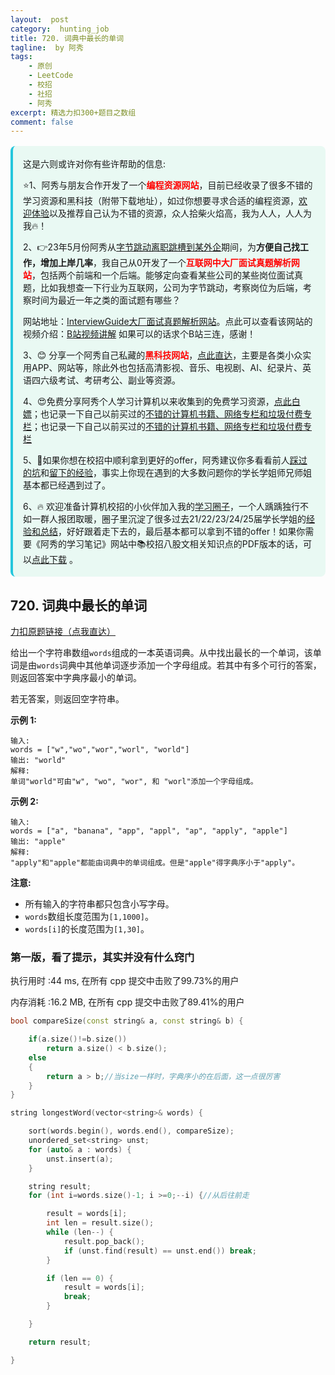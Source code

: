 ```yaml
---
layout:  post
category:  hunting_job
title: 720. 词典中最长的单词
tagline:  by 阿秀
tags:
    - 原创
    - LeetCode
    - 校招
    - 社招
    - 阿秀
excerpt: 精选力扣300+题目之数组
comment: false
---
```




<div style="border-color: #24C6DC;
            background-color: #e9f9f3;         
            margin: 1rem 0;
        padding: .25rem 1rem;
        border-left-width: .3rem;
        border-left-style: solid;
        border-radius: .5rem;
        color: inherit;">
  <p>这是六则或许对你有些许帮助的信息:</p>
<p>⭐️1、阿秀与朋友合作开发了一个<span style="font-weight:bold;color:red">编程资源网站</span>，目前已经收录了很多不错的学习资源和黑科技（附带下载地址），如过你想要寻求合适的编程资源，<a href="https://tools.interviewguide.cn/home" style="text-decoration: underline" target="_blank">欢迎体验</a>以及推荐自己认为不错的资源，众人拾柴火焰高，我为人人，人人为我🔥！</p>  <p>2、👉23年5月份阿秀从<a style="text-decoration: underline" href="https://mp.weixin.qq.com/s?__biz=Mzk0ODU4MzEzMw==&mid=2247512170&idx=1&sn=c4a04a383d2dfdece676b75f17224e78" target="_blank">字节跳动离职跳槽到某外企</a>期间，为<span style="font-weight:bold">方便自己找工作，增加上岸几率</span>，我自己从0开发了一个<span style="font-weight:bold;color:red">互联网中大厂面试真题解析网站</span>，包括两个前端和一个后端。能够定向查看某些公司的某些岗位面试真题，比如我想查一下行业为互联网，公司为字节跳动，考察岗位为后端，考察时间为最近一年之类的面试题有哪些？
<div align="center">
</div>网站地址：<a style="text-decoration: underline" href="https://top.interviewguide.cn/" target="_blank">InterviewGuide大厂面试真题解析网站</a>。点此可以查看该网站的视频介绍：<a style="text-decoration: underline" href="https://www.bilibili.com/video/BV1f94y1C7BL" target="_blank">B站视频讲解</a>   如果可以的话求个B站三连，感谢！
    </p>3、😊
    分享一个阿秀自己私藏的<span style="font-weight:bold;color:red">黑科技网站</span>，<a style="text-decoration: underline" href="https://hkjtz.cn/" target="_blank">点此直达</a>，主要是各类小众实用APP、网站等，除此外也包括高清影视、音乐、电视剧、AI、纪录片、英语四六级考试、考研考公、副业等资源。
  </p>
  <p>4、😍免费分享阿秀个人学习计算机以来收集到的免费学习资源，<a style="text-decoration: underline" href="/notes/07-resources/01-free/01-introduce.html" target="_blank">点此白嫖</a>；也记录一下自己以前买过的<a style="text-decoration: underline" href="/notes/07-resources/02-precious.html" target="_blank">不错的计算机书籍、网络专栏和垃圾付费专栏</a>；也记录一下自己以前买过的<a style="text-decoration: underline" href="/notes/07-resources/02-precious.html" target="_blank">不错的计算机书籍、网络专栏和垃圾付费专栏</a>
  </p>
  <p>5、🚀如果你想在校招中顺利拿到更好的offer，阿秀建议你多看看前人<a style="text-decoration: underline" href="https://www.yuque.com/tuobaaxiu/httmmc/npg1k81zeq4wfpyz" target="_blank">踩过的坑</a>和<a style="text-decoration: underline"  target="_blank" href="https://www.yuque.com/tuobaaxiu/httmmc/gge9ppd0mbu2d3dp">留下的经验</a>，事实上你现在遇到的大多数问题你的学长学姐师兄师姐基本都已经遇到过了。
  </p>
  <p>6、🔥 欢迎准备计算机校招的小伙伴加入我的<a  style="text-decoration: underline" href="https://www.yuque.com/tuobaaxiu/httmmc/xg0otqvc17wfx4u9" target="_blank">学习圈子</a>，一个人踽踽独行不如一群人报团取暖，圈子里沉淀了很多过去21/22/23/24/25届学长学姐的<a  style="text-decoration: underline" href="https://www.yuque.com/tuobaaxiu/httmmc/gge9ppd0mbu2d3dp" target="_blank">经验和总结</a>，好好跟着走下去的，最后基本都可以拿到不错的offer！</a>如果你需要《阿秀的学习笔记》网站中📚︎校招八股文相关知识点的PDF版本的话，可以<a style="text-decoration: underline" href="https://www.yuque.com/tuobaaxiu/httmmc/qs0yn66apvkzw0ps" target="_blank">点此下载</a> 。</p>   </div>


## 720. 词典中最长的单词

[力扣原题链接（点我直达）](https://leetcode-cn.com/problems/longest-word-in-dictionary/)

给出一个字符串数组`words`组成的一本英语词典。从中找出最长的一个单词，该单词是由`words`词典中其他单词逐步添加一个字母组成。若其中有多个可行的答案，则返回答案中字典序最小的单词。

若无答案，则返回空字符串。

**示例 1:**

```
输入: 
words = ["w","wo","wor","worl", "world"]
输出: "world"
解释: 
单词"world"可由"w", "wo", "wor", 和 "worl"添加一个字母组成。
```

**示例 2:**

```
输入: 
words = ["a", "banana", "app", "appl", "ap", "apply", "apple"]
输出: "apple"
解释: 
"apply"和"apple"都能由词典中的单词组成。但是"apple"得字典序小于"apply"。
```

**注意:**

- 所有输入的字符串都只包含小写字母。
- `words`数组长度范围为`[1,1000]`。
- `words[i]`的长度范围为`[1,30]`。



### 第一版，看了提示，其实并没有什么窍门



执行用时 :44 ms, 在所有 cpp 提交中击败了99.73%的用户

内存消耗 :16.2 MB, 在所有 cpp 提交中击败了89.41%的用户



```c++
bool compareSize(const string& a, const string& b) {

	if(a.size()!=b.size())
		return a.size() < b.size();
	else
	{
		return a > b;//当size一样时，字典序小的在后面，这一点很厉害
	}
}

string longestWord(vector<string>& words) {

	sort(words.begin(), words.end(), compareSize);
	unordered_set<string> unst;
	for (auto& a : words) {
		unst.insert(a);
	}

	string result;
	for (int i=words.size()-1; i >=0;--i) {//从后往前走

		result = words[i];
		int len = result.size();
		while (len--) {
			result.pop_back();
			if (unst.find(result) == unst.end()) break;
		}

		if (len == 0) {
			result = words[i];
			break;
		}

	}

	return result;

}

```

<p id="两句话中的不常见单词"></p>





### 
